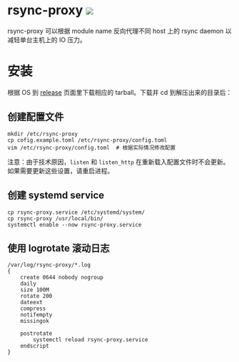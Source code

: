 # rsync-proxy ![](https://github.com/ustclug/rsync-proxy/workflows/Go/badge.svg)

rsync-proxy 可以根据 module name 反向代理不同 host 上的 rsync daemon 以减轻单台主机上的 IO 压力。

# 安装

根据 OS 到 [release](https://github.com/ustclug/rsync-proxy/releases) 页面里下载相应的 tarball。下载并 cd 到解压出来的目录后：

## 创建配置文件

```shell
mkdir /etc/rsync-proxy
cp cofig.example.toml /etc/rsync-proxy/config.toml
vim /etc/rsync-proxy/config.toml  # 根据实际情况修改配置
```

注意：由于技术原因，`listen` 和 `listen_http` 在重新载入配置文件时不会更新。如果需要更新这些设置，请重启进程。

## 创建 systemd service

```shell
cp rsync-proxy.service /etc/systemd/system/
cp rsync-proxy /usr/local/bin/
systemctl enable --now rsync-proxy.service
```

## 使用 logrotate 滚动日志

```
/var/log/rsync-proxy/*.log
{
    create 0644 nobody nogroup
    daily
    size 100M
    rotate 200
    dateext
    compress
    notifempty
    missingok

    postrotate
        systemctl reload rsync-proxy.service
    endscript
}
```